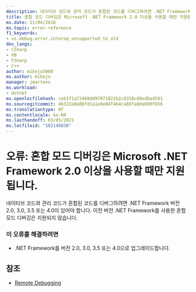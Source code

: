 ```yaml
---
description: 네이티브 코드와 관리 코드가 혼합된 코드를 디버그하려면 .NET Framework 버전 2.0, 3.0, 3.5 또는 4.0이 있어야 합니다.
title: 혼합 모드 디버깅은 Microsoft .NET Framework 2.0 이상을 사용할 때만 지원됨 | Microsoft Docs
ms.date: 11/04/2016
ms.topic: error-reference
f1_keywords:
- vs.debug.error.interop_unsupported_to_old
dev_langs:
- CSharp
- VB
- FSharp
- C++
author: mikejo5000
ms.author: mikejo
manager: jmartens
ms.workload:
- dotnet
ms.openlocfilehash: ceb1f1a72460dd97071822b2c8358c68edba4591
ms.sourcegitcommit: 4b323a8a8bfd1a1a9e84f4b4ca88fa8da690f656
ms.translationtype: HT
ms.contentlocale: ko-KR
ms.lasthandoff: 03/05/2021
ms.locfileid: "102146836"
---
```

# <a name="error-mixed-mode-debugging-is-supported-only-when-using-microsoft-net-framework-20-or-greater"></a>오류: 혼합 모드 디버깅은 Microsoft .NET Framework 2.0 이상을 사용할 때만 지원됩니다.
네이티브 코드와 관리 코드가 혼합된 코드를 디버그하려면 .NET Framework 버전 2.0, 3.0, 3.5 또는 4.0이 있어야 합니다. 이전 버전 .NET Framework를 사용한 혼합 모드 디버깅은 지원되지 않습니다.

### <a name="to-correct-this-error"></a>이 오류를 해결하려면

- .NET Framework를 버전 2.0, 3.0, 3.5 또는 4.0으로 업그레이드합니다.

## <a name="see-also"></a>참조
- [Remote Debugging](../debugger/remote-debugging.md)
